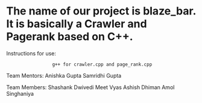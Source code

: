 # The name of our project is blaze_bar. It is basically a Crawler and Pagerank based on C++.

Instructions for use:
                     
					 g++ for crawler.cpp and page_rank.cpp

Team Mentors:
Anishka Gupta
Samridhi Gupta

Team Members:
Shashank Dwivedi
Meet Vyas
Ashish Dhiman
Amol Singhaniya
